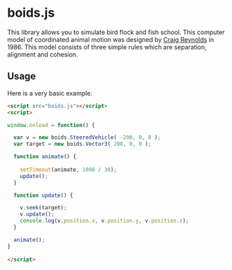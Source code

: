 boids.js
========

This library allows you to simulate bird flock and fish school. This computer model of coordinated animal motion was 
designed by [Craig Reynolds](http://www.red3d.com/cwr/boids/) in 1986. This model consists of three simple rules 
which are separation, alignment and cohesion.

## Usage

Here is a very basic example.

```html
<script src="boids.js"></script>
<script>

window.onload = function() {

  var v = new boids.SteeredVehicle( -200, 0, 0 );
  var target = new boids.Vector3( 200, 0, 0 );

  function animate() {
    
    setTimeout(animate, 1000 / 30);
    update();
  }

  function update() {

    v.seek(target);
    v.update();
    console.log(v.position.x, v.position.y, v.position.z);
  }

  animate();
}
  
</script>
```
